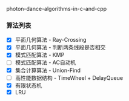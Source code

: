 photon-dance-algorithms-in-c-and-cpp

### 算法列表

- [x] 平面几何算法 - Ray-Crossing
- [x] 平面几何算法 - 判断两条线段是否相交
- [x] 模式匹配算法 - KMP
- [ ] 模式匹配算法 - AC自动机
- [x] 集合计算算法 - Union-Find
- [ ] 高性能数据结构 - TimeWheel + DelayQueue
- [x] 有限状态机
- [x] LRU